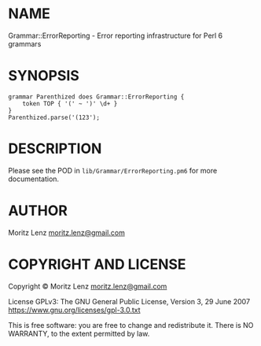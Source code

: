 NAME
====

Grammar::ErrorReporting - Error reporting infrastructure for Perl 6 grammars

SYNOPSIS
========

    grammar Parenthized does Grammar::ErrorReporting {
        token TOP { '(' ~ ')' \d+ }
    }
    Parenthized.parse('(123');


DESCRIPTION
===========

Please see the POD in `lib/Grammar/ErrorReporting.pm6` for more documentation.

AUTHOR
======

Moritz Lenz moritz.lenz@gmail.com 

COPYRIGHT AND LICENSE
=====================

Copyright © Moritz Lenz moritz.lenz@gmail.com

License GPLv3: The GNU General Public License, Version 3, 29 June 2007 <https://www.gnu.org/licenses/gpl-3.0.txt>

This is free software: you are free to change and redistribute it. There is NO WARRANTY, to the extent permitted by law.
